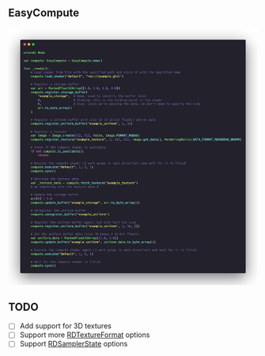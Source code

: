 EasyCompute
---

![Example usage](/example.png)

## TODO
- [ ] Add support for 3D textures
- [ ] Support more [RDTextureFormat](https://docs.godotengine.org/en/stable/classes/class_rdtextureformat.html) options
- [ ] Support [RDSamplerState](https://docs.godotengine.org/en/stable/classes/class_rdsamplerstate.html) options
